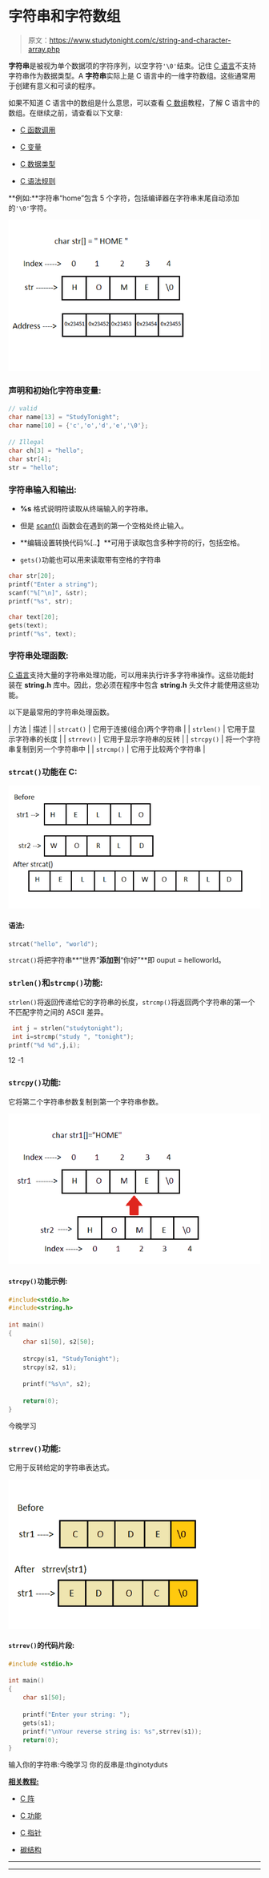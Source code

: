 # 字符串和字符数组

> 原文：<https://www.studytonight.com/c/string-and-character-array.php>

**字符串**是被视为单个数据项的字符序列，以空字符`'\0'`结束。记住 [C 语言](https://www.studytonight.com/c/overview-of-c)不支持字符串作为数据类型。A **字符串**实际上是 C 语言中的一维字符数组。这些通常用于创建有意义和可读的程序。

如果不知道 C 语言中的数组是什么意思，可以查看 [C 数组](https://www.studytonight.com/c/arrays-in-c)教程，了解 C 语言中的数组。在继续之前，请查看以下文章:

*   [C 函数调用](https://www.studytonight.com/c/types-of-function-calls.php)

*   [C 变量](https://www.studytonight.com/c/variables-in-c.php)

*   [C 数据类型](https://www.studytonight.com/c/datatype-in-c.php)

*   [C 语法规则](https://www.studytonight.com/c/c-syntax.php)

**例如:**字符串“home”包含 5 个字符，包括编译器在字符串末尾自动添加的`'\0'`字符。

![string in C](img/e4304d41dad0eb6a63b711649d58c0b0.png)

### 声明和初始化字符串变量:

```cpp
// valid
char name[13] = "StudyTonight";        
char name[10] = {'c','o','d','e','\0'};      

// Illegal
char ch[3] = "hello";    
char str[4];
str = "hello"; 
```

### 字符串输入和输出:

*   **%s** 格式说明符读取从终端输入的字符串。

*   但是 [scanf()](https://www.studytonight.com/c/c-input-output-function.php) 函数会在遇到的第一个空格处终止输入。

*   **编辑设置转换代码%[..】**可用于读取包含多种字符的行，包括空格。

*   `gets()`功能也可以用来读取带有空格的字符串

```cpp
char str[20];
printf("Enter a string");
scanf("%[^\n]", &str); 
printf("%s", str); 
```

```cpp
char text[20];
gets(text);
printf("%s", text);
```

### 字符串处理函数:

[C 语言](https://www.studytonight.com/c/overview-of-c)支持大量的字符串处理功能，可以用来执行许多字符串操作。这些功能封装在 **string.h** 库中。因此，您必须在程序中包含 **string.h** 头文件才能使用这些功能。

以下是最常用的字符串处理函数。

| 方法 | 描述 |
| `strcat()` | 它用于连接(组合)两个字符串 |
| `strlen()` | 它用于显示字符串的长度 |
| ``strrev()`` | 它用于显示字符串的反转 |
| `strcpy()` | 将一个字符串复制到另一个字符串中 |
| `strcmp()` | 它用于比较两个字符串 |

### `strcat()`功能在 C:

![strcat() function in C](img/45a4060a2dd9f40ac565febabeca3233.png)

#### 语法:

```cpp
strcat("hello", "world");
```

`strcat()`将把字符串**“世界”**添加到**“你好”**即 ouput = helloworld。

### `strlen()`和`strcmp()`功能:

`strlen()`将返回传递给它的字符串的长度，`strcmp()`将返回两个字符串的第一个不匹配字符之间的 ASCII 差异。

```cpp
 int j = strlen("studytonight");
 int i=strcmp("study ", "tonight");
printf("%d %d",j,i);
```

12 -1

### `strcpy()`功能:

它将第二个字符串参数复制到第一个字符串参数。

![srtcpy() function in C](img/99fe881de45bea981d567d9d1630b557.png)

#### `strcpy()`功能示例:

```cpp
#include<stdio.h>
#include<string.h>

int main()
{
    char s1[50], s2[50];

    strcpy(s1, "StudyTonight");     
    strcpy(s2, s1);     

    printf("%s\n", s2);

    return(0);
}
```

今晚学习

### `strrev()`功能:

它用于反转给定的字符串表达式。

![strrev() function in C](img/0f2d8aa814277d3337f6eb8350c33a43.png)

#### `strrev()`的代码片段:

```cpp
#include <stdio.h>

int main()
{ 
    char s1[50]; 

    printf("Enter your string: "); 
    gets(s1);  
    printf("\nYour reverse string is: %s",strrev(s1)); 
    return(0); 
}
```

输入你的字符串:今晚学习
你的反串是:thginotyduts

<u>**相关教程:**</u>

*   [C 阵](https://www.studytonight.com/c/arrays-in-c.php)

*   [C 功能](https://www.studytonight.com/c/user-defined-functions-in-c.php)

*   [C 指针](https://www.studytonight.com/c/pointers-in-c.php)

*   [碳结构](https://www.studytonight.com/c/structures-in-c.php)

* * *

* * *